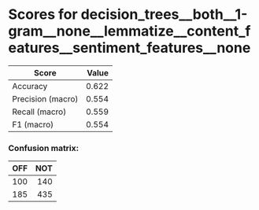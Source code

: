 # Scores for decision_trees__both__1-gram__none__lemmatize__content_features__sentiment_features__none
|      Score      |Value|
|-----------------|----:|
|Accuracy         |0.622|
|Precision (macro)|0.554|
|Recall (macro)   |0.559|
|F1 (macro)       |0.554|

### Confusion matrix:
|OFF|NOT|
|--:|--:|
|100|140|
|185|435|

